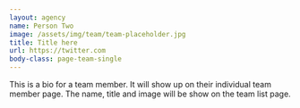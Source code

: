 ```yaml
---
layout: agency
name: Person Two
image: /assets/img/team/team-placeholder.jpg
title: Title here
url: https://twitter.com
body-class: page-team-single
---
```

This is a bio for a team member. It will show up on their individual team member page. The name, title and image will be show on the team list page.
